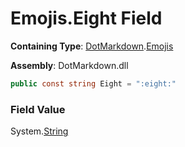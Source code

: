 # Emojis\.Eight Field

**Containing Type**: [DotMarkdown](../../README.md)\.[Emojis](../README.md)

**Assembly**: DotMarkdown\.dll

```csharp
public const string Eight = ":eight:"
```

### Field Value

System\.[String](https://docs.microsoft.com/en-us/dotnet/api/system.string)